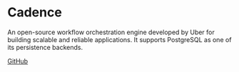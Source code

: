 # Cadence

An open-source workflow orchestration engine developed by Uber for building scalable and reliable applications. It supports PostgreSQL as one of its persistence backends.

[GitHub](https://github.com/uber/cadence)